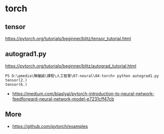 # torch 

## tensor

https://pytorch.org/tutorials/beginner/blitz/tensor_tutorial.html

## autograd1.py

https://pytorch.org/tutorials/beginner/blitz/autograd_tutorial.html

```
PS D:\pmedia\陳鍾誠\課程\人工智慧\07-neural\04-torch> python autograd1.py
tensor(2.)
tensor(6.)
```

* https://medium.com/biaslyai/pytorch-introduction-to-neural-network-feedforward-neural-network-model-e7231cff47cb

## More

* https://github.com/pytorch/examples

